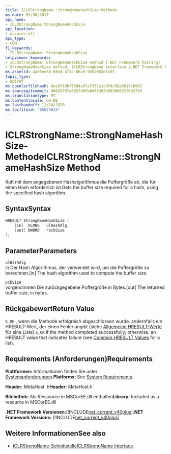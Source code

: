 ```yaml
---
title: ICLRStrongName::StrongNameHashSize-Methode
ms.date: 03/30/2017
api_name:
- ICLRStrongName.StrongNameHashSize
api_location:
- mscoree.dll
api_type:
- COM
f1_keywords:
- ICLRStrongName::StrongNameHashSize
helpviewer_keywords:
- ICLRStrongName::StrongNameHashSize method [.NET Framework hosting]
- StrongNameHashSize method, ICLRStrongName interface [.NET Framework hosting]
ms.assetid: 4a05ee56-08e4-4f3a-86a9-9b52083d5c0f
topic_type:
- apiref
ms.openlocfilehash: 6ee87fdbf75d4a07a7337a1c9fdc58a06191b992
ms.sourcegitcommit: d8020797a6657d0fbbdff362b80300815f682f94
ms.translationtype: MT
ms.contentlocale: de-DE
ms.lasthandoff: 11/24/2020
ms.locfileid: "95674814"
---
```

# <a name="iclrstrongnamestrongnamehashsize-method"></a><span data-ttu-id="19db4-102">ICLRStrongName::StrongNameHashSize-Methode</span><span class="sxs-lookup"><span data-stu-id="19db4-102">ICLRStrongName::StrongNameHashSize Method</span></span>

<span data-ttu-id="19db4-103">Ruft mit dem angegebenen Hashalgorithmus die Puffergröße ab, die für einen Hash erforderlich ist.</span><span class="sxs-lookup"><span data-stu-id="19db4-103">Gets the buffer size required for a hash, using the specified hash algorithm.</span></span>  
  
## <a name="syntax"></a><span data-ttu-id="19db4-104">Syntax</span><span class="sxs-lookup"><span data-stu-id="19db4-104">Syntax</span></span>  
  
```cpp  
HRESULT StrongNameHashSize (  
    [in]  ULONG   ulHashAlg,  
    [out] DWORD   *pcbSize  
);  
```  
  
## <a name="parameters"></a><span data-ttu-id="19db4-105">Parameter</span><span class="sxs-lookup"><span data-stu-id="19db4-105">Parameters</span></span>  

 `ulHashAlg`  
 <span data-ttu-id="19db4-106">in Der Hash Algorithmus, der verwendet wird, um die Puffergröße zu berechnen.</span><span class="sxs-lookup"><span data-stu-id="19db4-106">[in] The hash algorithm used to compute the buffer size.</span></span>  
  
 `pcbSize`  
 <span data-ttu-id="19db4-107">vorgenommen Die zurückgegebene Puffergröße in Bytes.</span><span class="sxs-lookup"><span data-stu-id="19db4-107">[out] The returned buffer size, in bytes.</span></span>  
  
## <a name="return-value"></a><span data-ttu-id="19db4-108">Rückgabewert</span><span class="sxs-lookup"><span data-stu-id="19db4-108">Return Value</span></span>  

 <span data-ttu-id="19db4-109">`S_OK` , wenn die Methode erfolgreich abgeschlossen wurde. andernfalls ein HRESULT-Wert, der einen Fehler angibt (siehe [Allgemeine HRESULT-Werte](/windows/win32/seccrypto/common-hresult-values) für eine Liste).</span><span class="sxs-lookup"><span data-stu-id="19db4-109">`S_OK` if the method completed successfully; otherwise, an HRESULT value that indicates failure (see [Common HRESULT Values](/windows/win32/seccrypto/common-hresult-values) for a list).</span></span>  
  
## <a name="requirements"></a><span data-ttu-id="19db4-110">Requirements (Anforderungen)</span><span class="sxs-lookup"><span data-stu-id="19db4-110">Requirements</span></span>  

 <span data-ttu-id="19db4-111">**Plattformen:** Informationen finden Sie unter [Systemanforderungen](../../get-started/system-requirements.md).</span><span class="sxs-lookup"><span data-stu-id="19db4-111">**Platforms:** See [System Requirements](../../get-started/system-requirements.md).</span></span>  
  
 <span data-ttu-id="19db4-112">**Header:** MetaHost. h</span><span class="sxs-lookup"><span data-stu-id="19db4-112">**Header:** MetaHost.h</span></span>  
  
 <span data-ttu-id="19db4-113">**Bibliothek:** Als Ressource in MSCorEE.dll enthalten</span><span class="sxs-lookup"><span data-stu-id="19db4-113">**Library:** Included as a resource in MSCorEE.dll</span></span>  
  
 <span data-ttu-id="19db4-114">**.NET Framework Versionen:**[!INCLUDE[net_current_v40plus](../../../../includes/net-current-v40plus-md.md)]</span><span class="sxs-lookup"><span data-stu-id="19db4-114">**.NET Framework Versions:** [!INCLUDE[net_current_v40plus](../../../../includes/net-current-v40plus-md.md)]</span></span>  
  
## <a name="see-also"></a><span data-ttu-id="19db4-115">Weitere Informationen</span><span class="sxs-lookup"><span data-stu-id="19db4-115">See also</span></span>

- [<span data-ttu-id="19db4-116">ICLRStrongName-Schnittstelle</span><span class="sxs-lookup"><span data-stu-id="19db4-116">ICLRStrongName Interface</span></span>](iclrstrongname-interface.md)
